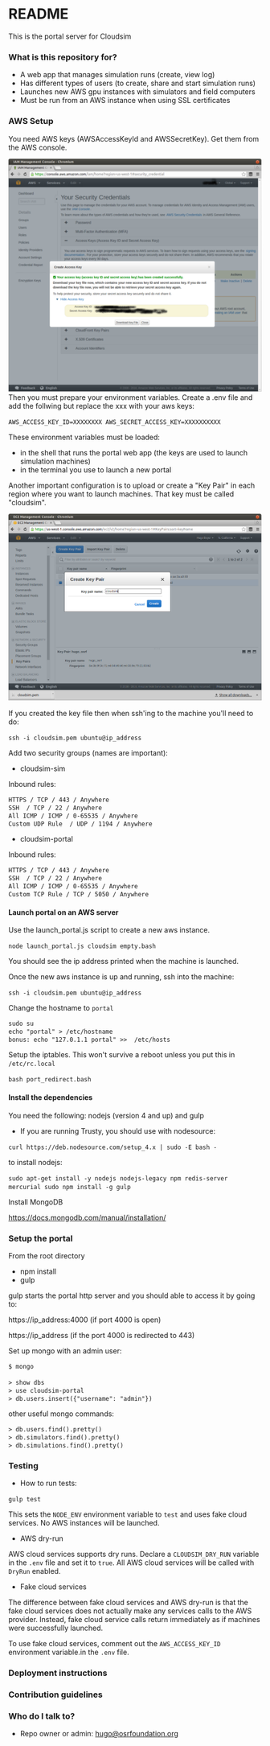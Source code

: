 # README #

This is the portal server for Cloudsim

### What is this repository for? ###

* A web app that manages simulation runs (create, view log)
* Has different types of users (to create, share and start simulation runs)
* Launches new AWS gpu instances with simulators and field computers
* Must be run from an AWS instance when using SSL certificates

### AWS Setup ###

You need AWS keys (AWSAccessKeyId and AWSSecretKey). Get them from the AWS
console.

![IMAGE](aws_keys.png) Then you must prepare your environment variables.
Create a .env file and add the follwing but replace the xxx with your aws keys:

`AWS_ACCESS_KEY_ID=XXXXXXXX
 AWS_SECRET_ACCESS_KEY=XXXXXXXXXX`

These environment variables must be loaded:

* in the shell that runs the portal web app (the keys are used to launch
 simulation machines)
* in the terminal you use to launch a new portal

Another important configuration is to upload or create a "Key Pair" in each
region where you want to launch machines. That key must be called "cloudsim".

![IMAGE](cloudsim_key.png)

If you created the key file then when ssh'ing to the machine you'll need to do:

`ssh -i cloudsim.pem ubuntu@ip_address`


Add two security groups (names are important):

* cloudsim-sim

Inbound rules:

    HTTPS / TCP / 443 / Anywhere
    SSH  / TCP / 22 / Anywhere
    All ICMP / ICMP / 0-65535 / Anywhere
    Custom UDP Rule  / UDP / 1194 / Anywhere

* cloudsim-portal

Inbound rules:

    HTTPS / TCP / 443 / Anywhere
    SSH  / TCP / 22 / Anywhere
    All ICMP / ICMP / 0-65535 / Anywhere
    Custom TCP Rule / TCP / 5050 / Anywhere


#### Launch portal on an AWS server ####

Use the launch_portal.js script to create a new aws instance.

`node launch_portal.js cloudsim empty.bash`

You should see the ip address printed when the machine is launched.

Once the new aws instance is up and running, ssh into the machine:

`ssh -i cloudsim.pem ubuntu@ip_address`

Change the hostname to `portal`

~~~
sudo su
echo "portal" > /etc/hostname
bonus: echo "127.0.1.1 portal" >>  /etc/hosts
~~~

Setup the iptables. This won't survive a reboot unless you put this in
`/etc/rc.local`

`bash port_redirect.bash`


#### Install the dependencies ####

You need the following: nodejs (version 4 and up) and gulp

* If you are running Trusty, you should use with nodesource:

`curl https://deb.nodesource.com/setup_4.x | sudo -E bash -`

to install nodejs:

`sudo apt-get install -y nodejs nodejs-legacy npm redis-server mercurial
sudo npm install -g gulp`


Install MongoDB

https://docs.mongodb.com/manual/installation/


### Setup the portal ###

From the root directory

* npm install
* gulp

gulp starts the portal http server and you should able to access it by going
to:

https://ip_address:4000 (if port 4000 is open)

https://ip_address (if the port 4000 is redirected to 443)


Set up mongo with an admin user:

    $ mongo

    > show dbs
    > use cloudsim-portal
    > db.users.insert({"username": "admin"})


other useful mongo commands:

    > db.users.find().pretty()
    > db.simulators.find().pretty()
    > db.simulations.find().pretty()


### Testing ###

* How to run tests:

`gulp test`

This sets the `NODE_ENV` environment variable to `test` and uses fake cloud services.
No AWS instances will be launched.

* AWS dry-run

AWS cloud services supports dry runs. Declare a `CLOUDSIM_DRY_RUN` variable in the `.env` file and set it to `true`. All AWS cloud services will be called with `DryRun` enabled.

* Fake cloud services

The difference between fake cloud services and AWS dry-run is that the fake cloud services does not actually make any services calls to the AWS provider. Instead, fake cloud service calls return immediately as if machines were successfully launched.

To use fake cloud services, comment out the `AWS_ACCESS_KEY_ID` environment variable.in the `.env` file.


### Deployment instructions ###


### Contribution guidelines ###

### Who do I talk to? ###

* Repo owner or admin: hugo@osrfoundation.org
